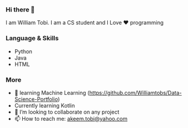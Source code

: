 ### Hi there 👋
I am William Tobi. I am a CS student and I Love ❤️ programming 

### Language & Skills
- Python
- Java
- HTML

### More
- 🌱 learning Machine Learning (https://github.com/Williamtobs/Data-Science-Portfolio)
- Currently learning Kotlin
- 👯 I’m looking to collaborate on any project
- 📫 How to reach me: akeem.tobi@yahoo.com
